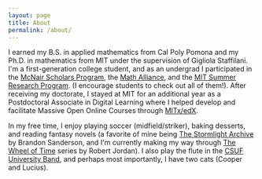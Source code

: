 ```yaml
---
layout: page
title: About
permalink: /about/
---
```

I earned my B.S. in applied mathematics from Cal Poly Pomona and my Ph.D. in mathematics from MIT under the supervision of Gigliola Staffilani. 
I'm a first-generation college student, and as an undergrad I participated in the [McNair Scholars Program](http://www.fullerton.edu/mcnair/), 
the [Math Alliance](https://www.mathalliance.org/), and the [MIT Summer Research Program](https://oge.mit.edu/graddiversity/msrp/). 
(I encourage students to check out all of them!). After receiving my doctorate, 
I stayed at MIT for an additional year as a Postdoctoral Associate in Digital Learning where I helped develop and facilitate 
Massive Open Online Courses through [MITx/edX](https://www.edx.org/school/mitx).

In my free time, I enjoy playing soccer (midfield/striker), baking desserts, and reading fantasy novels (a favorite of mine being 
[The Stormlight Archive](https://www.brandonsanderson.com/the-stormlight-archive-series/) by Brandon Sanderson, and I'm currently 
making my way through [The Wheel of Time](https://en.wikipedia.org/wiki/The_Wheel_of_Time) series by Robert Jordan).
I also play the flute in the [CSUF University Band](https://www.fullerton.edu/arts/music/students/ensembles/band.php), 
and perhaps most importantly, I have two cats (Cooper and Lucius).
